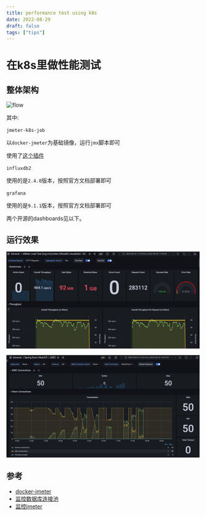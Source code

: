 ```yaml
---
title: performance test using k8s
date: 2022-08-29
draft: false
tags: ["tips"]
---
```



# 在k8s里做性能测试

## 整体架构

![flow](http://www.plantuml.com/plantuml/proxy?cache=no&src=https://raw.githubusercontent.com/robbietree8/robbietree8.github.io/main/assets/2022-08-29/flow.puml)

其中:

`jmeter-k8s-job`

以`docker-jmeter`为基础镜像，运行`jmx`脚本即可

使用了[这个插件](https://github.com/mderevyankoaqa/jmeter-influxdb2-listener-plugin)

`influxdb2`

使用的是`2.4.0`版本，按照官方文档部署即可

`grafana`

使用的是`9.1.1`版本，按照官方文档部署即可

两个开源的dashboards见以下。

## 运行效果

![g-1](https://raw.githubusercontent.com/robbietree8/robbietree8.github.io/main/assets/2022-08-29/g-1.jpg)

![g-2](https://raw.githubusercontent.com/robbietree8/robbietree8.github.io/main/assets/2022-08-29/g-2.jpg)


## 参考

- [docker-jmeter](https://github.com/unseel/docker-jmeter)
- [监控数据库连接池](https://grafana.com/grafana/dashboards/6083-spring-boot-hikaricp-jdbc/)
- [监控jmeter](https://grafana.com/grafana/dashboards/13644-jmeter-load-test-org-md-jmeter-influxdb2-visualizer-influxdb-v2-0-flux/)
